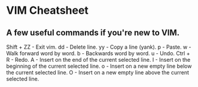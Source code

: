 # VIM Cheatsheet

## A few useful commands if you're new to VIM.

Shift + ZZ - Exit vim.
dd - Delete line.
yy - Copy a line (yank).
p - Paste.
w - Walk forward word by word.
b - Backwards word by word.
u - Undo.
Ctrl + R - Redo. 
A - Insert on the end of the current selected line.
I - Insert on the beginning of the current selected line.
o - Insert on a new empty line below the current selected line.
O - Insert on a new empty line above the current selected line. 